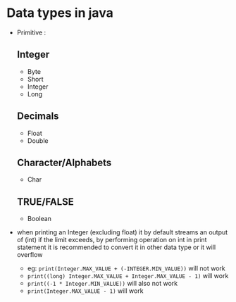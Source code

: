  # Data types in java
- Primitive :
	## Integer
	- Byte
	- Short
	- Integer
	- Long
	## Decimals
	- Float 
	- Double
	## Character/Alphabets
	- Char
	## TRUE/FALSE
	- Boolean

- when printing an Integer (excluding float)
it by default streams an output of (int) if the limit exceeds, by performing operation on int in print statement it is recommended to convert it in other data type or it will overflow
	- eg: ```print(Integer.MAX_VALUE + (-INTEGER.MIN_VALUE))``` will not work
	- ```print((long) Integer.MAX_VALUE + Integer.MAX_VALUE - 1)``` will work
	- ```print((-1 * Integer.MIN_VALUE))``` will also not work
	- ```print(Integer.MAX_VALUE - 1)``` will work


